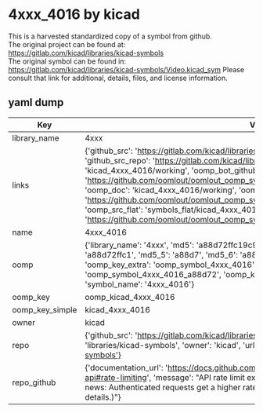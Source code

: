 # 4xxx_4016 by kicad  
This is a harvested standardized copy of a symbol from github.  
The original project can be found at:  
https://gitlab.com/kicad/libraries/kicad-symbols  
The original symbol can be found in:
https://gitlab.com/kicad/libraries/kicad-symbols/Video.kicad_sym
Please consult that link for additional, details, files, and license information.  
## yaml dump  
| Key | Value |  
| --- | --- |  
| library_name | 4xxx |  
| links | {'github_src': 'https://gitlab.com/kicad/libraries/kicad-symbols/Video.kicad_sym', 'github_src_repo': 'https://gitlab.com/kicad/libraries/kicad-symbols', 'oomp_bot': 'kicad_4xxx_4016/working', 'oomp_bot_github': 'https://github.com/oomlout/oomlout_oomp_symbol_bot/tree/main/kicad_4xxx_4016/working', 'oomp_doc': 'kicad_4xxx_4016/working', 'oomp_doc_github': 'https://github.com/oomlout/oomlout_oomp_symbol_doc/tree/main/kicad_4xxx_4016/working', 'oomp_src_flat': 'symbols_flat/kicad_4xxx_4016/working', 'oomp_src_flat_github': 'https://github.com/oomlout/oomlout_oomp_symbol_src/tree/main/kicad_4xxx_4016/working'} |  
| name | 4xxx_4016 |  
| oomp | {'library_name': '4xxx', 'md5': 'a88d72ffc19c927ebe4d9a11ed1e6f52', 'md5_10': 'a88d72ffc1', 'md5_5': 'a88d7', 'md5_6': 'a88d72', 'oomp_key': 'oomp_4xxx_4016', 'oomp_key_extra': 'oomp_symbol_4xxx_4016', 'oomp_key_full': 'oomp_symbol_4xxx_4016_a88d72', 'oomp_key_simple': '4xxx_4016', 'owner_name': 'kicad', 'symbol_name': '4xxx_4016'} |  
| oomp_key | oomp_kicad_4xxx_4016 |  
| oomp_key_simple | kicad_4xxx_4016 |  
| owner | kicad |  
| repo | {'github_src': 'https://gitlab.com/kicad/libraries/kicad-symbols/Video.kicad_sym', 'name': 'libraries/kicad-symbols', 'owner': 'kicad', 'url': 'https://gitlab.com/kicad/libraries/kicad-symbols'} |  
| repo_github | {'documentation_url': 'https://docs.github.com/rest/overview/resources-in-the-rest-api#rate-limiting', 'message': "API rate limit exceeded for 84.66.173.59. (But here's the good news: Authenticated requests get a higher rate limit. Check out the documentation for more details.)"} |  

